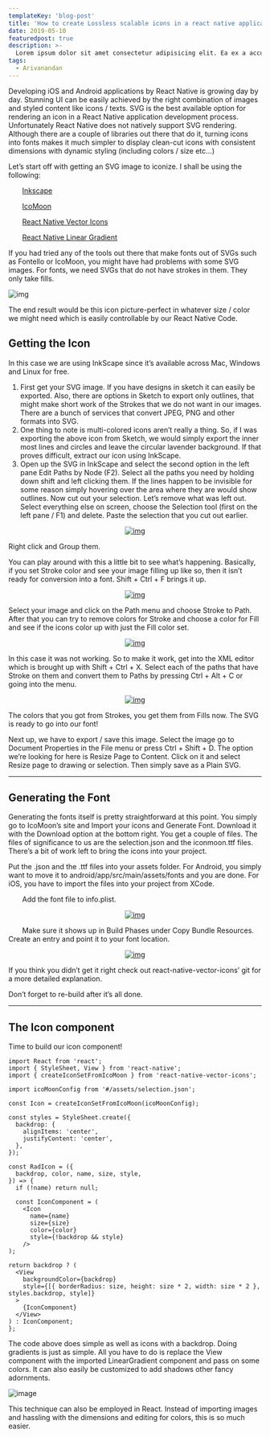 ```yaml
---
templateKey: 'blog-post'
title: 'How to create Lossless scalable icons in a react native application'
date: 2019-05-10
featuredpost: true
description: >-
  Lorem ipsum dolor sit amet consectetur adipisicing elit. Ea ex a accusamus facilis aperiam sed ad tenetur molestiae cum ipsam, sunt eius rerum numquam commodi ipsa quas sequi optio molestias?
tags:
  - Arivanandan
---
```

Developing iOS and Android applications by React Native is growing day by day. Stunning UI can be easily achieved by the right combination of images and styled content like icons / texts. SVG is the best available option for rendering an icon in a React Native application development process. Unfortunately React Native does not natively support SVG rendering. Although there are a couple of libraries out there that do it, turning icons into fonts makes it much simpler to display clean-cut icons with consistent dimensions with dynamic styling (including colors / size etc…)

Let’s start off with getting an SVG image to iconize. I shall be using the following:

 &nbsp; &nbsp; &nbsp; &nbsp;[Inkscape](https://inkscape.org/)

 &nbsp; &nbsp; &nbsp; &nbsp;[IcoMoon](https://icomoon.io/app)

 &nbsp; &nbsp; &nbsp; &nbsp;[React Native Vector Icons](https://github.com/oblador/react-native-vector-icons)

 &nbsp; &nbsp; &nbsp; &nbsp;[React Native Linear Gradient](https://github.com/react-native-community/react-native-linear-gradient)

If you had tried any of the tools out there that make fonts out of SVGs such as Fontello or IcoMoon, you might have had problems with some SVG images. For fonts, we need SVGs that do not have strokes in them. They only take fills.

![[img](/img/Screen-Shot-2018-12-24-at-1.09.18-PM-1.png)](https://codebrahma.com/wp-content/uploads/2018/06/react-native-application-development.png)

The end result would be this icon picture-perfect in whatever size / color we might need which is easily controllable by our React Native Code.

## Getting the Icon
In this case we are using InkScape since it’s available across Mac, Windows and Linux for free.

1. First get your SVG image. If you have designs in sketch it can easily be exported. Also, there are options in Sketch to export only outlines, that might make short work of the Strokes that we do not want in our images. There are a bunch of services that convert JPEG, PNG and other formats into SVG.
2. One thing to note is multi-colored icons aren’t really a thing. So, if I was exporting the above icon from Sketch, we would simply export the inner most lines and circles and leave the circular lavender background. If that proves difficult, extract our icon using InkScape.
3. Open up the SVG in InkScape and select the second option in the left pane Edit Paths by Node (F2). Select all the paths you need by holding down shift and left clicking them. If the lines happen to be invisible for some reason simply hovering over the area where they are would show outlines. Now cut out your selection. Let’s remove what was left out. Select everything else on screen, choose the Selection tool (first on the left pane / F1) and delete. Paste the selection that you cut out earlier.

<p align=center>
  <a  href="https://codebrahma.com/wp-content/uploads/2018/06/react-native-app-development-.png">
    <img src='/img/react-native-app-development-.png' alt='img'>
  </a>
</p>

Right click and Group them.

You can play around with this a little bit to see what’s happening. Basically, if you set Stroke color and see your image filling up like so, then it isn’t ready for conversion into a font. Shift + Ctrl + F brings it up.

<p align=center>
  <a  href="https://codebrahma.com/wp-content/uploads/2018/06/react-native-vector-icons.png">
    <img src='./assets/react-native-vector-icons-300x196.png' alt='img'>
  </a>
</p>

Select your image and click on the Path menu and choose Stroke to Path. After that you can try to remove colors for Stroke and choose a color for Fill and see if the icons color up with just the Fill color set.

<p align=center>
  <a  href="https://codebrahma.com/wp-content/uploads/2018/06/react-native-vector-icons-2.png">
    <img src='./assets/react-native-vector-icons-2-300x229.png' alt='img'>
  </a>
</p>

In this case it was not working. So to make it work, get into the XML editor which is brought up with Shift + Ctrl + X. Select each of the paths that have Stroke on them and convert them to Paths by pressing Ctrl + Alt + C or going into the menu.

<p align=center>
  <a  href="https://codebrahma.com/wp-content/uploads/2018/06/react-native-vector-icons-2.png">
    <img src='./assets/react-native-vector-icons-3-300x182.png' alt='img'>
  </a>
</p>

The colors that you got from Strokes, you get them from Fills now. The SVG is ready to go into our font!

Next up, we have to export / save this image. Select the image go to Document Properties in the File menu or press Ctrl + Shift + D. The option we’re looking for here is Resize Page to Content. Click on it and select Resize page to drawing or selection. Then simply save as a Plain SVG.

---

## Generating the Font
Generating the fonts itself is pretty straightforward at this point. You simply go to IcoMoon’s site and Import your icons and Generate Font. Download it with the Download option at the bottom right. You get a couple of files. The files of significance to us are the selection.json and the iconmoon.ttf files. There’s a bit of work left to bring the icons into your project.

Put the .json and the .ttf files into your assets folder. For Android, you simply want to move it to android/app/src/main/assets/fonts and you are done. For iOS, you have to import the files into your project from XCode.

&nbsp; &nbsp; &nbsp; &nbsp;Add the font file to info.plist.

<p align=center>
  <a  href="https://codebrahma.com/wp-content/uploads/2018/06/react-native-app-development-services.png">
    <img src='./assets/react-native-app-development-services-300x71.png' alt='img'>
  </a>
</p>

&nbsp; &nbsp; &nbsp; &nbsp;Make sure it shows up in Build Phases under Copy Bundle Resources. Create an entry and point it to your font location.
 
<p align=center>
  <a  href="https://codebrahma.com/wp-content/uploads/2018/06/react-native-app-development-services-2.png">
    <img src='./assets/react-native-app-development-services-2-300x92.png' alt='img'>
  </a>
</p>

If you think you didn’t get it right check out react-native-vector-icons’ git for a more detailed explanation.

Don’t forget to re-build after it’s all done.

---

 ## The Icon component
Time to build our icon component!
```
import React from 'react';
import { StyleSheet, View } from 'react-native';
import { createIconSetFromIcoMoon } from 'react-native-vector-icons';

import icoMoonConfig from '#/assets/selection.json';

const Icon = createIconSetFromIcoMoon(icoMoonConfig);

const styles = StyleSheet.create({
  backdrop: {
    alignItems: 'center',
    justifyContent: 'center',
  },
});

const RadIcon = ({
  backdrop, color, name, size, style,
}) => {
  if (!name) return null;

  const IconComponent = ( 
    <Icon
      name={name}
      size={size}
      color={color}
      style={!backdrop && style}
    />
);

return backdrop ? (
  <View
    backgroundColor={backdrop}
    style={[{ borderRadius: size, height: size * 2, width: size * 2 }, styles.backdrop, style]}
  >
    {IconComponent}
  </View>
) : IconComponent;
};
```

The code above does simple as well as icons with a backdrop. Doing gradients is just as simple. All you have to do is replace the View component with the imported LinearGradient component and pass on some colors. It can also easily be customized to add shadows other fancy adornments.

![[image](/img/icons-300x111.png)](https://codebrahma.com/wp-content/uploads/2018/06/icons.png 'img')

This technique can also be employed in React. Instead of importing images and hassling with the dimensions and editing for colors, this is so much easier.